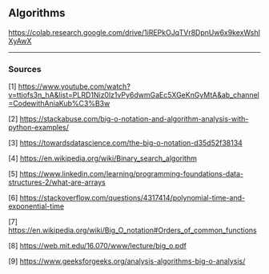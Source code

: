 ## Algorithms

https://colab.research.google.com/drive/1iREPkOJqTVr8DpnUw6x9kexWshIXyAwX

-----

### Sources
[1] https://www.youtube.com/watch?v=ttiofs3n_hA&list=PLRD1Niz0lz1vPy6dwmGaEc5XGeKnGyMtA&ab_channel=CodewithAniaKub%C3%B3w

[2] https://stackabuse.com/big-o-notation-and-algorithm-analysis-with-python-examples/

[3] https://towardsdatascience.com/the-big-o-notation-d35d52f38134

[4] https://en.wikipedia.org/wiki/Binary_search_algorithm

[5] https://www.linkedin.com/learning/programming-foundations-data-structures-2/what-are-arrays

[6] https://stackoverflow.com/questions/4317414/polynomial-time-and-exponential-time

[7] https://en.wikipedia.org/wiki/Big_O_notation#Orders_of_common_functions

[8] https://web.mit.edu/16.070/www/lecture/big_o.pdf

[9] https://www.geeksforgeeks.org/analysis-algorithms-big-o-analysis/